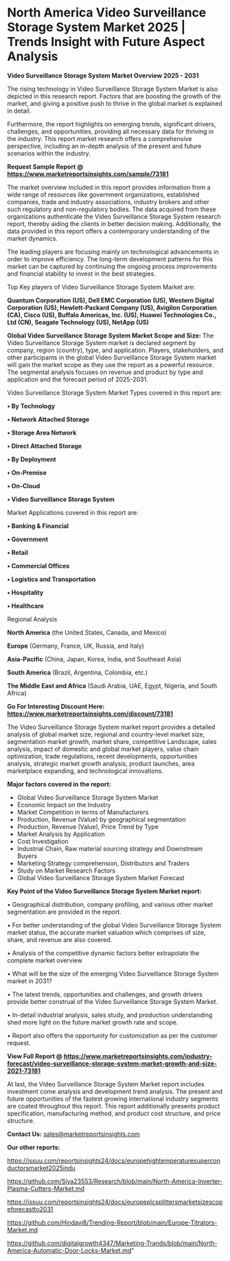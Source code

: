 # North America Video Surveillance Storage System Market 2025 | Trends Insight with Future Aspect Analysis

<Strong> Video Surveillance Storage System Market Overview 2025 - 2031</strong>

The rising technology in Video Surveillance Storage System Market is also depicted in this research report. Factors that are boosting the growth of the market, and giving a positive push to thrive in the global market is explained in detail.

Furthermore, the report highlights on emerging trends, significant drivers, challenges, and opportunities, providing all necessary data for thriving in the industry. This report market research offers a comprehensive perspective, including an in-depth analysis of the present and future scenarios within the industry.

<strong>Request Sample Report @ <a href=https://www.marketreportsinsights.com/sample/73181>https://www.marketreportsinsights.com/sample/73181</a></strong>

The market overview included in this report provides information from a wide range of resources like government organizations, established companies, trade and industry associations, industry brokers and other such regulatory and non-regulatory bodies. The data acquired from these organizations authenticate the Video Surveillance Storage System research report, thereby aiding the clients in better decision making. Additionally, the data provided in this report offers a contemporary understanding of the market dynamics.

The leading players are focusing mainly on technological advancements in order to improve efficiency. The long-term development patterns for this market can be captured by continuing the ongoing process improvements and financial stability to invest in the best strategies.

Top Key players of Video Surveillance Storage System Market are:

<strong>Quantum Corporation (US), Dell EMC Corporation (US), Western Digital Corporation (US), Hewlett-Packard Company (US), Avigilon Corporation (CA), Cisco (US), Buffalo Americas, Inc. (US), Huawei Technologies Co., Ltd (CN), Seagate Technology (US), NetApp (US)</strong>

<strong><b>Global Video Surveillance Storage System Market Scope and Size:</b></strong>
The Video Surveillance Storage System market is declared segment by company, region (country), type, and application. Players, stakeholders, and other participants in the global Video Surveillance Storage System market will gain the market scope as they use the report as a powerful resource. The segmental analysis focuses on revenue and product by type and application and the forecast period of 2025-2031.

Video Surveillance Storage System Market Types covered in this report are:

<strong>• By Technology

• Network Attached Storage

• Storage Area Network

• Direct Attached Storage

• By Deployment

• On-Premise

• On-Cloud

• Video Surveillance Storage System</strong>

Market Applications covered in this report are:

<strong>• Banking & Financial

• Government

• Retail

• Commercial Offices

• Logistics and Transportation

• Hospitality

• Healthcare</strong> 

Regional Analysis

<strong>North America</strong> (the United States, Canada, and Mexico)

<strong>Europe</strong> (Germany, France, UK, Russia, and Italy)

<strong>Asia-Pacific</strong> (China, Japan, Korea, India, and Southeast Asia)

<strong>South America</strong> (Brazil, Argentina, Colombia, etc.)

<strong>The Middle East and Africa</strong> (Saudi Arabia, UAE, Egypt, Nigeria, and South Africa)

<strong>Go For Interesting Discount Here: <a href=https://www.marketreportsinsights.com/discount/73181>https://www.marketreportsinsights.com/discount/73181</a></strong>

The Video Surveillance Storage System market report provides a detailed analysis of global market size, regional and country-level market size, segmentation market growth, market share, competitive Landscape, sales analysis, impact of domestic and global market players, value chain optimization, trade regulations, recent developments, opportunities analysis, strategic market growth analysis, product launches, area marketplace expanding, and technological innovations.

<strong><b>Major factors covered in the report:</b></strong>
<ul>
  <li>Global Video Surveillance Storage System Market </li>
  <li>Economic Impact on the Industry</li>
  <li>Market Competition in terms of Manufacturers</li>
  <li>Production, Revenue (Value) by geographical segmentation</li>
  <li>Production, Revenue (Value), Price Trend by Type</li>
  <li>Market Analysis by Application</li>
  <li>Cost Investigation</li>
  <li>Industrial Chain, Raw material sourcing strategy and Downstream Buyers</li>
  <li>Marketing Strategy comprehension, Distributors and Traders</li>
  <li>Study on Market Research Factors</li>
  <li>Global Video Surveillance Storage System Market Forecast</li>
</ul>

<strong><b>Key Point of the Video Surveillance Storage System Market report:</b></strong>

• Geographical distribution, company profiling, and various other market segmentation are provided in the report.

• For better understanding of the global Video Surveillance Storage System market status, the accurate market valuation which comprises of size, share, and revenue are also covered.

• Analysis of the competitive dynamic factors better extrapolate the complete market overview

• What will be the size of the emerging Video Surveillance Storage System market in 2031?

• The latest trends, opportunities and challenges, and growth drivers provide better construal of the Video Surveillance Storage System Market.

• In-detail industrial analysis, sales study, and production understanding shed more light on the future market growth rate and scope.

• Report also offers the opportunity for customization as per the customer request.

<strong><b>View Full Report @ <a href=https://www.marketreportsinsights.com/industry-forecast/video-surveillance-storage-system-market-growth-and-size-2021-73181>https://www.marketreportsinsights.com/industry-forecast/video-surveillance-storage-system-market-growth-and-size-2021-73181</a></b></strong>


At last, the Video Surveillance Storage System Market report includes investment come analysis and development trend analysis. The present and future opportunities of the fastest growing international industry segments are coated throughout this report. This report additionally presents product specification, manufacturing method, and product cost structure, and price structure.

<strong>Contact Us:</strong>
sales@marketreportsinsights.com

<strong>Our other reports:</strong>

<a href=https://issuu.com/reportsinsights24/docs/europehightemperaturesuperconductorsmarket2025indu>https://issuu.com/reportsinsights24/docs/europehightemperaturesuperconductorsmarket2025indu</a>

<a href=https://github.com/Siya23553/Research/blob/main/North-America-Inverter-Plasma-Cutters-Market.md>https://github.com/Siya23553/Research/blob/main/North-America-Inverter-Plasma-Cutters-Market.md</a>

<a href=https://issuu.com/reportsinsights24/docs/europeplcsplittersmarketsizescopeforecastto2031>https://issuu.com/reportsinsights24/docs/europeplcsplittersmarketsizescopeforecastto2031</a>

<a href=https://github.com/Hindavi8/Trending-Report/blob/main/Europe-Titrators-Market.md>https://github.com/Hindavi8/Trending-Report/blob/main/Europe-Titrators-Market.md</a>

<a href=https://github.com/digitalgrowth4347/Marketing-Trands/blob/main/North-America-Automatic-Door-Locks-Market.md>https://github.com/digitalgrowth4347/Marketing-Trands/blob/main/North-America-Automatic-Door-Locks-Market.md</a>"
